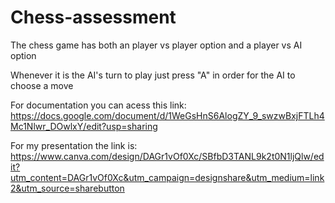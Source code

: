 # Chess-assessment

The chess game has both an player vs player option and a player vs AI option

Whenever it is the AI's turn to play just press "A" in order for the AI to choose a move

For documentation you can acess this link: https://docs.google.com/document/d/1WeGsHnS6AlogZY_9_swzwBxjFTLh4Mc1Nlwr_DOwlxY/edit?usp=sharing

For my presentation the link is: https://www.canva.com/design/DAGr1vOf0Xc/SBfbD3TANL9k2t0N1ljQlw/edit?utm_content=DAGr1vOf0Xc&utm_campaign=designshare&utm_medium=link2&utm_source=sharebutton
